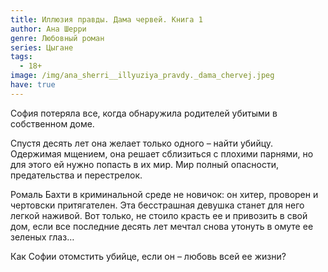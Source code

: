 ```yaml
---
title: Иллюзия правды. Дама червей. Книга 1
author: Ана Шерри
genre: Любовный роман
series: Цыгане
tags:
  - 18+
image: /img/ana_sherri__illyuziya_pravdy._dama_chervej.jpeg
have: true
---
```

София потеряла все, когда обнаружила родителей убитыми в собственном доме.

Спустя десять лет она желает только одного – найти убийцу. Одержимая мщением, она решает сблизиться с плохими парнями, но для этого ей нужно попасть в их мир. Мир полный опасности, предательства и перестрелок.

Ромаль Бахти в криминальной среде не новичок: он хитер, проворен и чертовски притягателен. Эта бесстрашная девушка станет для него легкой наживой. Вот только, не стоило красть ее и привозить в свой дом, если все последние десять лет мечтал снова утонуть в омуте ее зеленых глаз…

Как Софии отомстить убийце, если он – любовь всей ее жизни?